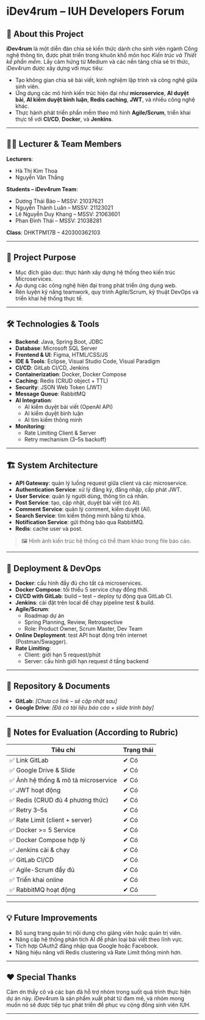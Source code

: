 # iDev4rum – IUH Developers Forum

## 📝 About this Project

**iDev4rum** là một diễn đàn chia sẻ kiến thức dành cho sinh viên ngành Công nghệ thông tin, được phát triển trong khuôn khổ môn học *Kiến trúc và Thiết kế phần mềm*. Lấy cảm hứng từ Medium và các nền tảng chia sẻ tri thức, iDev4rum được xây dựng với mục tiêu:

- Tạo không gian chia sẻ bài viết, kinh nghiệm lập trình và công nghệ giữa sinh viên.
- Ứng dụng các mô hình kiến trúc hiện đại như **microservice**, **AI duyệt bài**, **AI kiểm duyệt bình luận**, **Redis caching**, **JWT**, và nhiều công nghệ khác.
- Thực hành phát triển phần mềm theo mô hình **Agile/Scrum**, triển khai thực tế với **CI/CD**, **Docker**, và **Jenkins**.

---

## 👨‍🏫 Lecturer & Team Members

**Lecturers**:
- Hà Thị Kim Thoa  
- Nguyễn Văn Thắng

**Students – iDev4rum Team**:
- Dương Thái Bảo – MSSV: 21037621
- Nguyễn Thành Luân – MSSV: 21123021
- Lê Nguyễn Duy Khang – MSSV: 21063601
- Phan Đình Thái – MSSV: 21038281

**Class**: DHKTPM17B – 420300362103

---

## 🎯 Project Purpose

- Mục đích giáo dục: thực hành xây dựng hệ thống theo kiến trúc Microservices.
- Áp dụng các công nghệ hiện đại trong phát triển ứng dụng web.
- Rèn luyện kỹ năng teamwork, quy trình Agile/Scrum, kỹ thuật DevOps và triển khai hệ thống thực tế.

---

## 🛠️ Technologies & Tools

- **Backend**: Java, Spring Boot, JDBC
- **Database**: Microsoft SQL Server
- **Frontend & UI**: Figma, HTML/CSS/JS
- **IDE & Tools**: Eclipse, Visual Studio Code, Visual Paradigm
- **CI/CD**: GitLab CI/CD, Jenkins
- **Containerization**: Docker, Docker Compose
- **Caching**: Redis (CRUD object + TTL)
- **Security**: JSON Web Token (JWT)
- **Message Queue**: RabbitMQ
- **AI Integration**:
  - AI kiểm duyệt bài viết (OpenAI API)
  - AI kiểm duyệt bình luận
  - AI tìm kiếm thông minh
- **Monitoring**:
  - Rate Limiting Client & Server
  - Retry mechanism (3–5s backoff)

---

## 🏗️ System Architecture

- **API Gateway**: quản lý luồng request giữa client và các microservice.
- **Authentication Service**: xử lý đăng ký, đăng nhập, cấp phát JWT.
- **User Service**: quản lý người dùng, thông tin cá nhân.
- **Post Service**: tạo, cập nhật, duyệt bài viết (có AI).
- **Comment Service**: quản lý comment, kiểm duyệt (AI).
- **Search Service**: tìm kiếm thông minh bằng từ khóa.
- **Notification Service**: gửi thông báo qua RabbitMQ.
- **Redis**: cache user và post.

> 🖼️ Hình ảnh kiến trúc hệ thống có thể tham khảo trong file báo cáo.

---

## 🚀 Deployment & DevOps

- **Docker**: cấu hình đầy đủ cho tất cả microservices.
- **Docker Compose**: tối thiểu 5 service chạy đồng thời.
- **CI/CD with GitLab**: build – test – deploy tự động qua GitLab CI.
- **Jenkins**: cài đặt trên local để chạy pipeline test & build.
- **Agile/Scrum**:
  - Roadmap dự án
  - Spring Planning, Review, Retrospective
  - Role: Product Owner, Scrum Master, Dev Team
- **Online Deployment**: test API hoạt động trên internet (Postman/Swagger).
- **Rate Limiting**:
  - Client: giới hạn 5 request/phút
  - Server: cấu hình giới hạn request ở tầng backend

---

## 📂 Repository & Documents

- **GitLab**: _[Chưa có link – sẽ cập nhật sau]_
- **Google Drive**: _[Đã có tài liệu báo cáo + slide trình bày]_

---

## 📌 Notes for Evaluation (According to Rubric)

| Tiêu chí | Trạng thái |
|---------|------------|
| ✅ Link GitLab | ✔ Có |
| ✅ Google Drive & Slide | ✔ Có |
| ✅ Ảnh hệ thống & mô tả microservice | ✔ Có |
| ✅ JWT hoạt động | ✔ Có |
| ✅ Redis (CRUD đủ 4 phương thức) | ✔ Có |
| ✅ Retry 3–5s | ✔ Có |
| ✅ Rate Limit (client + server) | ✔ Có |
| ✅ Docker >= 5 Service | ✔ Có |
| ✅ Docker Compose hợp lý | ✔ Có |
| ✅ Jenkins cài & chạy | ✔ Có |
| ✅ GitLab CI/CD | ✔ Có |
| ✅ Agile-Scrum đầy đủ | ✔ Có |
| ✅ Triển khai online | ✔ Có |
| ✅ RabbitMQ hoạt động | ✔ Có |

---

## 💡 Future Improvements

- Bổ sung trang quản trị nội dung cho giảng viên hoặc quản trị viên.
- Nâng cấp hệ thống phân tích AI để phân loại bài viết theo lĩnh vực.
- Tích hợp OAuth2 đăng nhập qua Google hoặc Facebook.
- Nâng hiệu năng với Redis clustering và Rate Limit thông minh hơn.

---

## ❤️ Special Thanks

Cảm ơn thầy cô và các bạn đã hỗ trợ nhóm trong suốt quá trình thực hiện dự án này. iDev4rum là sản phẩm xuất phát từ đam mê, và nhóm mong muốn nó sẽ được tiếp tục phát triển để phục vụ cộng đồng sinh viên IUH.

---

